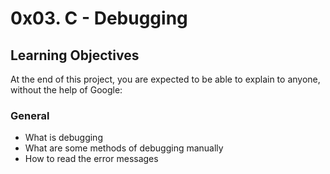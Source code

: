 # 0x03. C - Debugging

## Learning Objectives

At the end of this project, you are expected to be able to explain to anyone, without the help of Google:

### General
* What is debugging
* What are some methods of debugging manually
* How to read the error messages
